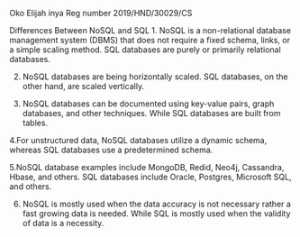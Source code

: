 Oko Elijah inya
Reg number 2019/HND/30029/CS


Differences Between NoSQL and SQL 1. NoSQL is a non-relational database management system (DBMS) that does not require a fixed schema, links, or a simple scaling method. SQL databases are purely or primarily relational databases.


2. NoSQL databases are being horizontally scaled. SQL databases, on the other hand, are scaled vertically.


3. NoSQL databases can be documented using key-value pairs, graph databases, and other techniques. While SQL databases are built from tables.


4.For unstructured data, NoSQL databases utilize a dynamic schema, whereas SQL databases use a predetermined schema.


5.NoSQL database examples include MongoDB, Redid, Neo4j, Cassandra, Hbase, and others. SQL databases include Oracle, Postgres, Microsoft SQL, and others.

6. NoSQL is mostly used when the data accuracy is not necessary rather a fast growing data is needed. While SQL is mostly used when the validity of data is a necessity.
